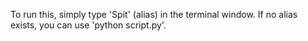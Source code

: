 To run this, simply type 'Spit' (alias) in the terminal window. If no alias exists, you can use 'python script.py'.